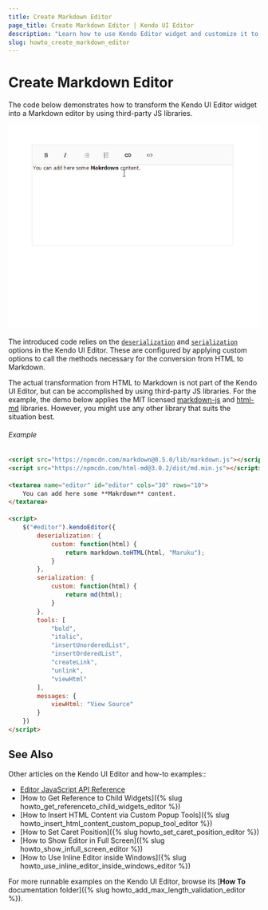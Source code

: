 ```yaml
---
title: Create Markdown Editor
page_title: Create Markdown Editor | Kendo UI Editor
description: "Learn how to use Kendo Editor widget and customize it to generate Markdown"
slug: howto_create_markdown_editor
---
```


# Create Markdown Editor

The code below demonstrates how to transform the Kendo UI Editor widget into a Markdown editor by using third-party JS libraries.

![](markdown_video.gif)

The introduced code relies on the [`deserialization`](/api/javascript/ui/editor#configuration-deserialization) and [`serialization`](/api/javascript/ui/editor#configuration-serialization) options in the Kendo UI Editor. These are configured by applying custom options to call the methods necessary for the conversion from HTML to Markdown.

The actual transformation from HTML to Markdown is not part of the Kendo UI Editor, but can be accomplished by using third-party JS libraries. For the example, the demo below applies the MIT licensed [markdown-js](https://github.com/evilstreak/markdown-js) and [html-md](https://www.npmjs.com/package/html-md) libraries. However, you might use any other library that suits the situation best.

###### Example

```html
<script src="https://npmcdn.com/markdown@0.5.0/lib/markdown.js"></script>
<script src="https://npmcdn.com/html-md@3.0.2/dist/md.min.js"></script>

<textarea name="editor" id="editor" cols="30" rows="10">
    You can add here some **Makrdown** content.
</textarea>

<script>
    $("#editor").kendoEditor({
        deserialization: {
            custom: function(html) {
                return markdown.toHTML(html, "Maruku");
            }
        },
        serialization: {
            custom: function(html) {
                return md(html);
            }
        },
        tools: [
            "bold",
            "italic",
            "insertUnorderedList",
            "insertOrderedList",
            "createLink",
            "unlink",
            "viewHtml"
        ],
        messages: {
            viewHtml: "View Source"
        }
    })
</script>
```

## See Also

Other articles on the Kendo UI Editor and how-to examples::

* [Editor JavaScript API Reference](/api/javascript/ui/editor)
* [How to Get Reference to Child Widgets]({% slug howto_get_referenceto_child_widgets_editor %})
* [How to Insert HTML Content via Custom Popup Tools]({% slug howto_insert_html_content_custom_popup_tool_editor %})
* [How to Set Caret Position]({% slug howto_set_caret_position_editor %})
* [How to Show Editor in Full Screen]({% slug howto_show_infull_screen_editor %})
* [How to Use Inline Editor inside Windows]({% slug howto_use_inline_editor_inside_windows_editor %})

For more runnable examples on the Kendo UI Editor, browse its [**How To** documentation folder]({% slug howto_add_max_length_validation_editor %}).
